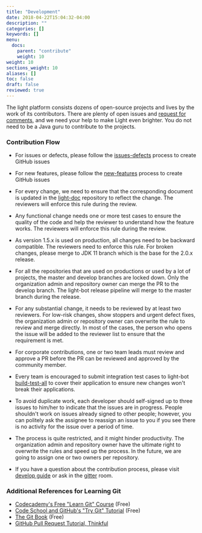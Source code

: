 ```yaml
---
title: "Development"
date: 2018-04-22T15:04:32-04:00
description: ""
categories: []
keywords: []
menu:
  docs:
    parent: "contribute"
    weight: 10
weight: 10
sections_weight: 10
aliases: []
toc: false
draft: false
reviewed: true
---
```


The light platform consists dozens of open-source projects and lives by the work of its contributors. There are plenty of open issues and [request for comments][rfcs], and we need your help to make Light even brighter. You do not need to be a Java guru to contribute to the projects.

### Contribution Flow

* For issues or defects, please follow the [issues-defects][] process to create GitHub issues

* For new features, please follow the [new-features][] process to create GitHub issues

* For every change, we need to ensure that the corresponding document is updated in the [light-doc](https://github.com/networknt/light-doc) repository to reflect the change. The reviewers will enforce this rule during the review. 

* Any functional change needs one or more test cases to ensure the quality of the code and help the reviewer to understand how the feature works. The reviewers will enforce this rule during the review. 

* As version 1.5.x is used on production, all changes need to be backward compatible. The reviewers need to enforce this rule. For broken changes, please merge to JDK 11 branch which is the base for the 2.0.x release. 

* For all the repositories that are used on productions or used by a lot of projects, the master and develop branches are locked down. Only the organization admin and repository owner can merge the PR to the develop branch. The light-bot release pipeline will merge to the master branch during the release. 

* For any substantial change, it needs to be reviewed by at least two reviewers. For low-risk changes, show stoppers and urgent defect fixes, the organization admin or repository owner can overwrite the rule to review and merge directly. In most of the cases, the person who opens the issue will be added to the reviewer list to ensure that the requirement is met.  

* For corporate contributions, one or two team leads must review and approve a PR before the PR can be reviewed and approved by the community member. 

* Every team is encouraged to submit integration test cases to light-bot [build-test-all](https://github.com/networknt/light-config-test/tree/master/light-bot/develop-build/build-test-all) to cover their application to ensure new changes won't break their applications.

* To avoid duplicate work, each developer should self-signed up to three issues to him/her to indicate that the issues are in progress. People shouldn't work on issues already signed to other people; however, you can politely ask the assignee to reassign an issue to you if you see there is no activity for the issue over a period of time. 

* The process is quite restricted, and it might hinder productivity. The organization admin and repository owner have the ultimate right to overwrite the rules and speed up the process. In the future, we are going to assign one or two owners per repository. 

* If you have a question about the contribution process, please visit [develop guide][] or ask in the [gitter](https://gitter.im/networknt/light-4j) room. 


### Additional References for Learning Git

* [Codecademy's Free "Learn Git" Course][codecademy] (Free)
* [Code School and GitHub's "Try Git" Tutorial][trygit] (Free)
* [The Git Book][gitbook] (Free)
* [GitHub Pull Request Tutorial, Thinkful][thinkful]


[codecademy]: https://www.codecademy.com/learn/learn-git
[rfcs]: https://github.com/networknt/light-rfcs
[docscontrib]: /contribute/documentation/
[light-bot tutorial]: /tutorial/bot/local-develop/
[light-bot]: /tool/light-bot/
[gitbook]: https://git-scm.com/
[thinkful]: https://www.thinkful.com/learn/github-pull-request-tutorial/
[trygit]: https://try.github.io/levels/1/challenges/1
[develop guide]: /contribute/developer-guide/
[issues-defects]: /contribute/issues-defects/
[new-features]: /contribute/new-features/
